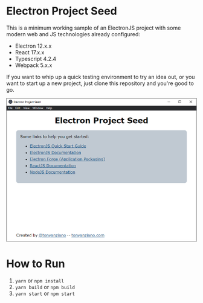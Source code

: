 # Electron Project Seed

This is a minimum working sample of an ElectronJS project with some modern web and JS technologies already configured:

- Electron 12.x.x
- React 17.x.x
- Typescript 4.2.4
- Webpack 5.x.x

If you want to whip up a quick testing environment to try an idea out, or you want to start up a new project, just clone this repository and you're good to go.

![Image of Running Electron App](./media/home-page.PNG)

# How to Run

1. `yarn` or `npm install`
2. `yarn build` or `npm build`
3. `yarn start` or `npm start`
